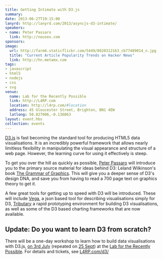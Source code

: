 ```yaml
---
title: Getting Intimate with D3.js
summary: 
date: 2013-06-27T19:15:00
lanyrd: http://lanyrd.com/2013/asyncjs-d3-intimate/
speakers:
- name: Peter Passaro
  link: http://nousex.com
sponsors: 
image:
  url: http://farm6.staticflickr.com/5449/8920312163_cb77489014_n.jpg
  title: "Current Article Popularity Trends on Hacker News"
  link: http://hn.metamx.com
tags:
- javascript
- html5
- nodejs
- css
- svg
venue:
  name: Lab for the Recently Possible
  link: http://L4RP.com
  location: http://l4rp.com/#location
  address: 45 Gloucester Street, Brighton, BN1 4EW
  latlong: 50.827006,-0.136063
layout: event.hbs
collection: events
---
```


[D3.js][d3] is fast becoming the standard tool for producing HTML5 data visualisations. It is an incredibly powerful framework that allows nearly limitless flexibility in manipulating the visual appearance and structure of a web page. However, the learning curve for using it effectively is steep. 

To get you over the hill as quickly as possible, [Peter Passaro][peter] will introduce you to the primary source material for ideas behind D3: Leland Wilkinson's book [The Grammar of Graphics][gg]. This will give you a deeper sense of D3's design DNA, and save you from having to read a 700 page text on graphics theory to get it.

A few great tools for getting up to speed with D3 will be introduced. These will include [Vega][vega], a json based tool for describing visualisations simply for D3, [Tributary][tributary] a rapid prototyping environment for building D3 visualisations, as well as some of the D3 based charting frameworks that are now available. 


## Update: Do you want to learn D3 from scratch?

There will be a one-day workshop to learn how to build data visualisations with D3.js, [on 3rd July][d3-workshop] (repeated on [25 Sept][d3-workshop-sept]) at the [Lab for the Recently Possible][L4RP]. For details and tickets, see [L4RP.com/d3/][d3-workshop]


[d3]: http://d3js.prg
[peter]: http://nousex.com
[gg]: http://www.amazon.co.uk/The-Grammar-Graphics-Statistics-Computing/dp/0387245448/svg-21
[vega]: http://trifacta.github.io/vega/
[tributary]: http://tributary.io
[L4RP]: http://L4RP.com
[d3-workshop]: http://L4RP.com/d3/
[d3-workshop-sept]: http://d3-september-2013-asyncjs.eventbrite.com
